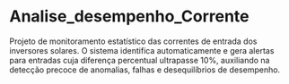 # Analise_desempenho_Corrente
Projeto de monitoramento estatístico das correntes de entrada dos inversores solares. O sistema identifica automaticamente e gera alertas para entradas cuja diferença percentual ultrapasse 10%, auxiliando na detecção precoce de anomalias, falhas e desequilíbrios de desempenho.
